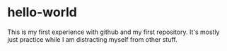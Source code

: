 # hello-world

This is my first experience with github and my first repository. It's mostly just practice while I am distracting myself from other stuff. 
